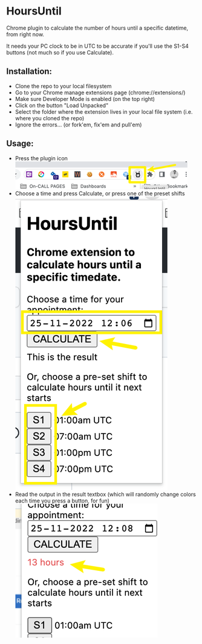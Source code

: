 # HoursUntil
Chrome plugin to calculate the number of hours until a specific datetime, from right now. 

It needs your PC clock to be in UTC to be accurate if you'll use the S1-S4 buttons (not much so if you use Calculate).                             

## Installation:
- Clone the repo to your local filesystem
- Go to your Chrome manage extensions page (chrome://extensions/)
- Make sure Developer Mode is enabled (on the top right)
- Click on the button "Load Unpacked"
- Select the folder where the extension lives in your local file system (i.e. where you cloned the repo)
- Ignore the errors... (or fork'em, fix'em and pull'em)


## Usage:
- Press the plugin icon
![img.png](assets/readme.png)
- Choose a time and press Calculate, or press one of the preset shifts
![img.png](assets/readme1.png)
- Read the output in the result textbox (which will randomly change colors each time you press a button, for fun)
![img.png](assets/readme2.png)






